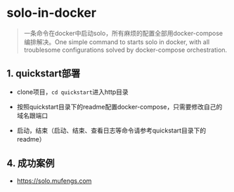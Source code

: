# solo-in-docker

> 一条命令在docker中启动solo，所有麻烦的配置全部用docker-compose编排解决。One simple command to starts solo in docker, with all troublesome configurations solved by docker-compose orchestration.

## 1. quickstart部署

* clone项目，```cd quickstart```进入http目录

* 按照quickstart目录下的readme配置docker-compose，只需要修改自己的域名跟端口

* 启动，结束（启动、结束、查看日志等命令请参考quickstart目录下的readme）



## 4. 成功案例

* https://solo.mufengs.com

